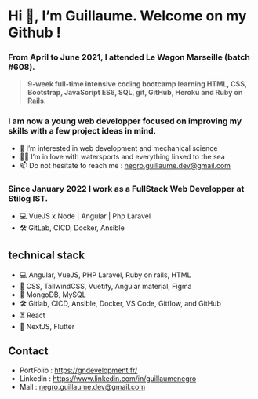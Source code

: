 # Hi 👋, I’m Guillaume. Welcome on my Github !

### From April to June 2021, I attended Le Wagon Marseille (batch #608).

> **9-week full-time intensive coding bootcamp learning HTML, CSS, Bootstrap, JavaScript ES6,
> SQL, git, GitHub, Heroku and Ruby on Rails.**

### I am now a young web developper focused on improving my skills with a few project ideas in mind.

- 👀 I’m interested in web development and mechanical science
- 🏄‍♂️ I’m in love with watersports and everything linked to the sea
- 📫 Do not hesitate to reach me : negro.guillaume.dev@gmail.com

### Since January 2022 I work as a FullStack Web Developper at Stilog IST.

- 💻 VueJS x Node | Angular | Php Laravel
- 🛠️ GitLab, CICD, Docker, Ansible

## technical stack

- 💻 Angular, VueJS, PHP Laravel, Ruby on rails, HTML
- 🎨 CSS, TailwindCSS, Vuetify, Angular material, Figma
- 💾 MongoDB, MySQL
- 🛠️ Gitlab, CICD, Ansible, Docker, VS Code, Gitflow, and GitHub
- ⏳ React
- 👀 NextJS, Flutter

## Contact

- PortFolio : https://gndevelopment.fr/
- Linkedin : https://www.linkedin.com/in/guillaumenegro
- Mail : negro.guillaume.dev@gmail.com

<!---
GN13008/GN13008 is a ✨ special ✨ repository because its `README.md` (this file) appears on your GitHub profile.
You can click the Preview link to take a look at your changes.
--->
